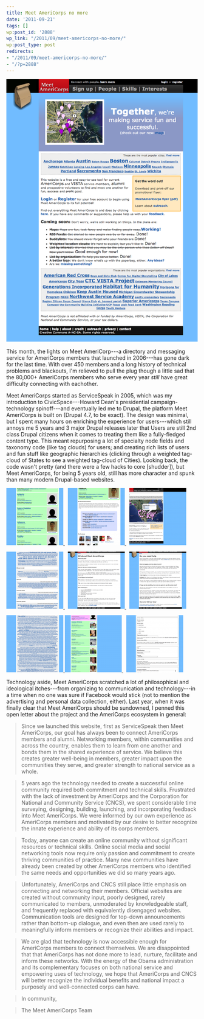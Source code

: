 ```yaml
---
title: Meet AmeriCorps no more
date: '2011-09-21'
tags: []
wp:post_id: '2888'
wp_link: "/2011/09/meet-americorps-no-more/"
wp:post_type: post
redirects:
- "/2011/09/meet-americorps-no-more/"
- "/?p=2888"
---
```


[ ![](2011-09-21-Meet-AmeriCorps-no-more/Home-Meet-AmeriCorps.png "Home | Meet AmeriCorps") ](2011-09-21-Meet-AmeriCorps-no-more/Home-Meet-AmeriCorps.png)

This month, the lights on Meet AmeriCorp---a directory and messaging service for AmeriCorps members that launched in 2006---has gone dark for the last time. With over 450 members and a long history of technical problems and blackouts, I'm relieved to pull the plug though a little sad that the 80,000+ AmeriCorps members who serve every year _still_ have great difficulty connecting with eachother.

Meet AmeriCorps started as ServiceSpeak in 2005, which was my introduction to CivicSpace---Howard Dean's presidential campaign-technology spinoff---and eventually led me to Drupal, the platform Meet AmeriCorps is built on (Drupal 4.7, to be exact). The design was minimal, but I spent many hours on enriching the experience for users---which still annoys me 5 years and 3 major Drupal releases later that Users are still 2nd class Drupal citizens when it comes to treating them like a fully-fledged content type. This meant repurposing a lot of specialty node fields and taxonomy code (like tag clouds) for users; and creating rich lists of users and fun stuff like geographic hierarchies (clicking through a weighted tag-cloud of States to see a weighted tag-cloud of Cities). Looking back, the code wasn't pretty (and there were a few hacks to core [shudder]), but Meet AmeriCorps, for being 5 years old, still has more character and spunk than many modern Drupal-based websites.

[ ![](2011-09-21-Meet-AmeriCorps-no-more/California-Meet-AmeriCorps-150x150.png "California | Meet AmeriCorps") ](2011-09-21-Meet-AmeriCorps-no-more/California-Meet-AmeriCorps.png)  [ ![](2011-09-21-Meet-AmeriCorps-no-more/rebecca-Meet-AmeriCorps-150x150.png "rebecca | Meet AmeriCorps") ](2011-09-21-Meet-AmeriCorps-no-more/rebecca-Meet-AmeriCorps.png)  [ ![](2011-09-21-Meet-AmeriCorps-no-more/Map-Meet-AmeriCorps-150x150.png "Map | Meet AmeriCorps") ](2011-09-21-Meet-AmeriCorps-no-more/Map-Meet-AmeriCorps.png)

[ ![](2011-09-21-Meet-AmeriCorps-no-more/Interests-Meet-AmeriCorps-150x150.png "Interests | Meet AmeriCorps") ](2011-09-21-Meet-AmeriCorps-no-more/Interests-Meet-AmeriCorps.png)  [ ![](2011-09-21-Meet-AmeriCorps-no-more/All-about-Meet-AmeriCorps-Meet-AmeriCorps-150x150.png "All about Meet AmeriCorps | Meet AmeriCorps") ](2011-09-21-Meet-AmeriCorps-no-more/All-about-Meet-AmeriCorps-Meet-AmeriCorps.png)  [ ![](2011-09-21-Meet-AmeriCorps-no-more/So-you-need-help-Meet-AmeriCorps-150x150.png "So you need help | Meet AmeriCorps") ](2011-09-21-Meet-AmeriCorps-no-more/So-you-need-help-Meet-AmeriCorps.png)

[ ![](2011-09-21-Meet-AmeriCorps-no-more/Service-Area-Meet-AmeriCorps-150x150.png "Service Area | Meet AmeriCorps") ](2011-09-21-Meet-AmeriCorps-no-more/Service-Area-Meet-AmeriCorps.png) [ ![](2011-09-21-Meet-AmeriCorps-no-more/Alaska-Meet-AmeriCorps-150x150.png "Alaska | Meet AmeriCorps") ](2011-09-21-Meet-AmeriCorps-no-more/Alaska-Meet-AmeriCorps.png)  [ ![](2011-09-21-Meet-AmeriCorps-no-more/user-account-Meet-AmeriCorps-150x150.png "user account | Meet AmeriCorps") ](2011-09-21-Meet-AmeriCorps-no-more/user-account-Meet-AmeriCorps.png)

Technology aside, Meet AmeriCorps scratched a lot of philosophical and ideological itches---from organizing to communication and technology---in a time when no one was sure if Facebook would stick (not to mention the advertising and personal data collection, either). Last year, when it was finally clear that Meet AmeriCorps should be sundowned, I penned this open letter about the project and the AmeriCorps ecosystem in general:

> Since we launched this website, first as ServiceSpeak then Meet AmeriCorps, our goal has always been to connect AmeriCorps members and alumni. Networking members, within communities and across the country, enables them to learn from one another and bonds them in the shared experience of service. We believe this creates greater well-being in members, greater impact upon the communities they serve, and greater strength to national service as a whole.

>

> 5 years ago the technology needed to create a successful online community required both commitment and technical skills. Frustrated with the lack of investment by AmeriCorps and the Corporation for National and Community Service (CNCS), we spent considerable time surveying, designing, building, launching, and incorporating feedback into Meet AmeriCorps. We were informed by our own experience as AmeriCorps members and motivated by our desire to better recognize the innate experience and ability of its corps members.

>

> Today, anyone can create an online community without significant resources or technical skills. Online social media and social networking tools now require only passion and commitment to create thriving communities of practice. Many new communities have already been created by other AmeriCorps members who identified the same needs and opportunities we did so many years ago.

>

> Unfortunately, AmeriCorps and CNCS still place little emphasis on connecting and networking their members. Official websites are created without community input, poorly designed, rarely communicated to members, unmoderated by knowledgeable staff, and frequently replaced with equivalently disengaged websites. Communication tools are designed for top-down announcements rather than bottom-up dialogue, and even then are used rarely to meaningfully inform members or recognize their abilities and impact.

>

> We are glad that technology is now accessible enough for AmeriCorps members to connect themselves. We are disappointed that that AmeriCorps has not done more to lead, nurture, facilitate and inform these networks. With the energy of the Obama administration and its complementary focuses on both national service and empowering uses of technology, we hope that AmeriCorps and CNCS will better recognize the individual benefits and national impact a purposely and well-connected corps can have.

>

> In community,

> The Meet AmeriCorps Team
